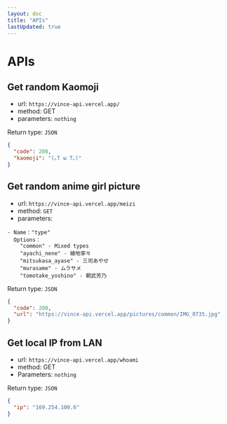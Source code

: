 ```yaml
---
layout: doc
title: "APIs"
lastUpdated: true
---
```


# APIs

## Get random Kaomoji

- url: `https://vince-api.vercel.app/`
- method: GET
- parameters: `nothing`

Return type: `JSON`

```json
{
  "code": 200,
  "kaomoji": "(｡T ω T｡)"
}
```

## Get random anime girl picture

- url: `https://vince-api.vercel.app/meizi`
- method: `GET`
- parameters:

```
- Name："type"
  Options：
    "common" - Mixed types
    "ayachi_nene" - 綾地寧々
    "mitsukasa_ayase" - 三司あやせ
    "murasame" - ムラサメ
    "tomotake_yoshino" - 朝武芳乃

```

Return type: `JSON`

```json
{
  "code": 200,
  "url": "https://vince-api.vercel.app/pictures/common/IMG_0735.jpg"
}
```

## Get local IP from LAN

- url: `https://vince-api.vercel.app/whoami`
- method: GET
- Parameters: `nothing`

Return type: `JSON`

```json
{
  "ip": "169.254.100.6"
}
```
